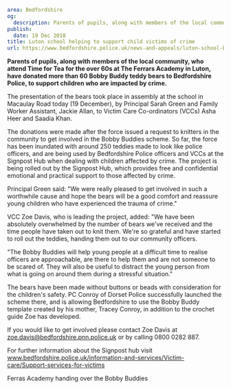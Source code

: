 ```yaml
area: Bedfordshire
og:
  description: Parents of pupils, along with members of the local community, who attend Time for Tea for the over 60s at The Ferrars Academy in Luton, have donated more than 60 Bobby Buddy teddy bears to Bedfordshire Police, to support children who are impacted by crime.
publish:
  date: 19 Dec 2018
title: Luton school helping to support child victims of crime
url: https://www.bedfordshire.police.uk/news-and-appeals/luton-school-bobbybuddies-dec18
```

**Parents of pupils, along with members of the local community, who attend Time for Tea for the over 60s at The Ferrars Academy in Luton, have donated more than 60 Bobby Buddy teddy bears to Bedfordshire Police, to support children who are impacted by crime.**

The presentation of the bears took place in assembly at the school in Macaulay Road today (19 December), by Principal Sarah Green and Family Worker Assistant, Jackie Allan, to Victim Care Co-ordinators (VCCs) Asha Heer and Saadia Khan.

The donations were made after the force issued a request to knitters in the community to get involved in the Bobby Buddies scheme. So far, the force has been inundated with around 250 teddies made to look like police officers, and are being used by Bedfordshire Police officers and VCCs at the Signpost Hub when dealing with children affected by crime. The project is being rolled out by the Signpost Hub, which provides free and confidential emotional and practical support to those affected by crime.

Principal Green said: "We were really pleased to get involved in such a worthwhile cause and hope the bears will be a good comfort and reassure young children who have experienced the trauma of crime."

VCC Zoe Davis, who is leading the project, added: "We have been absolutely overwhelmed by the number of bears we've received and the time people have taken out to knit them. We're so grateful and have started to roll out the teddies, handing them out to our community officers.

"The Bobby Buddies will help young people at a difficult time to realise officers are approachable, are there to help them and are not someone to be scared of. They will also be useful to distract the young person from what is going on around them during a stressful situation."

The bears have been made without buttons or beads with consideration for the children's safety. PC Conroy of Dorset Police successfully launched the scheme there, and is allowing Bedfordshire to use the Bobby Buddy template created by his mother, Tracey Conroy, in addition to the crochet guide Zoe has developed.

If you would like to get involved please contact Zoe Davis at zoe.davis@bedfordshire.pnn.police.uk or by calling 0800 0282 887.

For further information about the Signpost hub visit www.bedfordshire.police.uk/information-and-services/Victim-care/Support-services-for-victims

Ferras Academy handing over the Bobby Buddies
